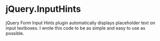jQuery.InputHints
=================

jQuery Form Input Hints plugin automatically displays placeholder text on input textboxes.  I wrote this code to be as simple and easy to use as possible.
